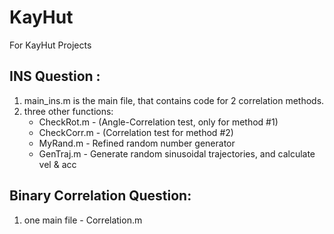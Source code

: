 # KayHut
For KayHut Projects

## INS Question :
1. main_ins.m is the main file, that contains code for 2 correlation methods.
2. three other functions:
   - CheckRot.m - (Angle-Correlation test, only for method #1)
   - CheckCorr.m - (Correlation test for method #2)
   - MyRand.m - Refined random number generator
   - GenTraj.m - Generate random sinusoidal trajectories, and calculate vel & acc

## Binary Correlation Question:
   1. one main file - Correlation.m

